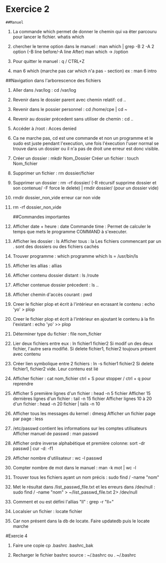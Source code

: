 # Exercice 2

	##Manuel

1. 	La commande which permet de donner le chemin qui va êter parcouru pour lancer le fichier. whatis which 

2. 	chercher le terme option dans le manuel : man which | grep -B 2 -A 2 option (-B line before/-A line After)
	man which -> /option

3. 	Pour quitter le manuel : q / CTRL+Z

4. man 6 which (marche pas car which n'a pas - section)
   ex : man 6 intro

##Navigation dans l'arborescence des fichiers

1. 	Aller dans /var/log : cd /var/log

2. 	Revenir dans le dossier parent avec chemin relatif: cd ..

3. 	Revenir dans le possier personnel : cd /home/cpe	|	cd ~

4. 	Revenir au dossier précedent sans utiliser de chemin : cd ..

5. 	Accéder à /root : Acces denied

6. 	Ca ne marche pas, cd est une commande et non un programme et le sudo est juste pendant l'execution, une fois l'éxecution l'user normal se trouve dans un dossier ou il n'a pas de droit
une erreur est donc visible.

7. 	Créer un dossier : mkdir Nom_Dossier
	Créer un fichier : touch Nom_fichier
   
8. 	Supprimer un fichier : rm dossier/fichier

9. 	Supprimer un dossier : rm -rf dossier/ (-R récursif supprime dossier et son contenue/ -F force le delete) | rmdir dossier/ (pour un dossier vide)

10. rmdir dossier_non_vide erreur car non vide

11. rm -rf dossier_non_vide

	##Commandes importantes
	
1. 	Afficher date + heure : date
	Commande time : Permet de calculer le temps que mets le programme COMMAND à s'executer.
	
2.	Afficher les dossier : ls
	Afficher tous : la
	Les fichiers commencant par un . sont des dossiers ou des fichiers cachés
	
3. 	Trouver programme : which programme
	which ls = /usr/bin/ls
	
4. 	Afficher les allias : allias

5.	Afficher contenu dossier distant : ls /route

6. 	Afficher contenue dossier précedent : ls ..

7.	Afficher chemin d'accès courant : pwd

8.	Creer le fichier plop et écrit à l'intérieur en ecrasant le contenu : echo 'yo' > plop

9.	Creer le fichier plop et écrit à l'intérieur en ajoutant le contenu à la fin l'existant : echo 'yo' >> plop

10. Déterminer type du fichier : file nom_fichier

11.	Lier deux fichiers entre eux : ln fichier1 fichier2
	Si modif un des deux fichier, l'autre sera modifié. Si delete fichier1, fichier2 toujours présent avec contenu
	
12.	Créer lien symbolique entre 2 fichiers : ln -s fichier1 fichier2
	Si delete fichier1, fichier2 vide. Leur contenu est lié
	
13.	Afficher fichier : cat nom_fichier 
	ctrl + S pour stopper / ctrl + q pour reprendre

14.	Afficher 5 première lignes d'un fichier : head -n 5 fichier
	Afficher 15 dernières lignes d'un fichier : tail -n 15 fichier
	Afficher lignes 10 à 20 d'un fichier : head -n 20 fichier | tails -n 10
	
15.	Afficher tous les messages du kernel : dmesg
	Afficher un fichier page par page : less

16.	/etc/passwd contient les informations sur les comptes utilisateurs
	Afficher manuel de passwd : man passwd
	
17.	Afficher ordre inverse alphabétique et première colonne: sort -dr passwd | cur -d: -f1

18.	Afficher nombre d'utilisateur : wc -l passwd

19.	Compter nombre de mot dans le manuel : man -k mot | wc -l

20.	Trouver tous les fichiers ayant un nom précis : sudo find / -name "nom" 

21.	Met le résultat dans /list_passwd_file.txt et les erreurs dans /dev/null : sudo find / -name "nom" > ~/list_passwd_file.txt 2> /dev/null

22.	Comment et ou est défini l'allias "ll" : grep -r "ll="

23.	Localsier un fichier : locate fichier

24.	Car non présent dans la db de locate. Faire updatedb puis le locate marche

#Exercie 4
1. Faire une copie cp .bashrc .bashrc_bak

3. Recharger le fichier bashrc source : ~/.bashrc ou . ~/.bashrc 
